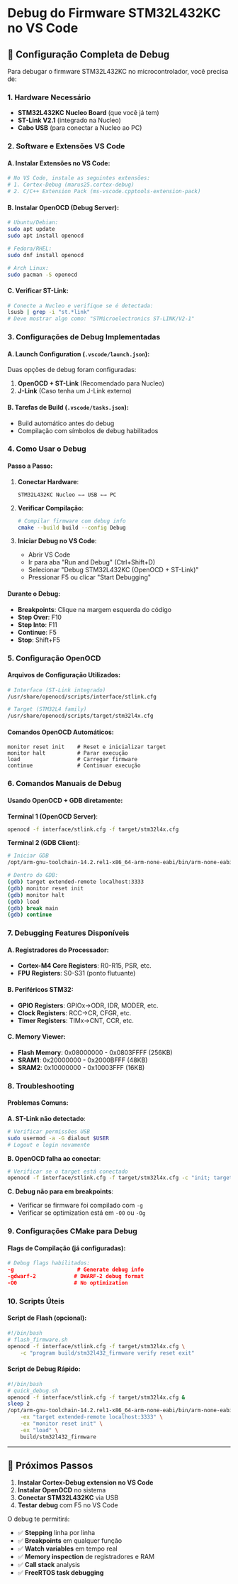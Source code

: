 # Debug do Firmware STM32L432KC no VS Code

## 🎯 Configuração Completa de Debug

Para debugar o firmware STM32L432KC no microcontrolador, você precisa de:

### 1. **Hardware Necessário**
- **STM32L432KC Nucleo Board** (que você já tem)
- **ST-Link V2.1** (integrado na Nucleo)
- **Cabo USB** (para conectar a Nucleo ao PC)

### 2. **Software e Extensões VS Code**

#### A. Instalar Extensões no VS Code:
```bash
# No VS Code, instale as seguintes extensões:
# 1. Cortex-Debug (marus25.cortex-debug)
# 2. C/C++ Extension Pack (ms-vscode.cpptools-extension-pack)
```

#### B. Instalar OpenOCD (Debug Server):
```bash
# Ubuntu/Debian:
sudo apt update
sudo apt install openocd

# Fedora/RHEL:
sudo dnf install openocd

# Arch Linux:
sudo pacman -S openocd
```

#### C. Verificar ST-Link:
```bash
# Conecte a Nucleo e verifique se é detectada:
lsusb | grep -i "st.*link"
# Deve mostrar algo como: "STMicroelectronics ST-LINK/V2-1"
```

### 3. **Configurações de Debug Implementadas**

#### A. Launch Configuration (`.vscode/launch.json`):
Duas opções de debug foram configuradas:

1. **OpenOCD + ST-Link** (Recomendado para Nucleo)
2. **J-Link** (Caso tenha um J-Link externo)

#### B. Tarefas de Build (`.vscode/tasks.json`):
- Build automático antes do debug
- Compilação com símbolos de debug habilitados

### 4. **Como Usar o Debug**

#### Passo a Passo:

1. **Conectar Hardware**:
   ```
   STM32L432KC Nucleo ←→ USB ←→ PC
   ```

2. **Verificar Compilação**:
   ```bash
   # Compilar firmware com debug info
   cmake --build build --config Debug
   ```

3. **Iniciar Debug no VS Code**:
   - Abrir VS Code
   - Ir para aba "Run and Debug" (Ctrl+Shift+D)
   - Selecionar "Debug STM32L432KC (OpenOCD + ST-Link)"
   - Pressionar F5 ou clicar "Start Debugging"

#### Durante o Debug:
- **Breakpoints**: Clique na margem esquerda do código
- **Step Over**: F10
- **Step Into**: F11
- **Continue**: F5
- **Stop**: Shift+F5

### 5. **Configuração OpenOCD**

#### Arquivos de Configuração Utilizados:
```bash
# Interface (ST-Link integrado)
/usr/share/openocd/scripts/interface/stlink.cfg

# Target (STM32L4 family)
/usr/share/openocd/scripts/target/stm32l4x.cfg
```

#### Comandos OpenOCD Automáticos:
```gdb
monitor reset init    # Reset e inicializar target
monitor halt          # Parar execução
load                  # Carregar firmware
continue              # Continuar execução
```

### 6. **Comandos Manuais de Debug**

#### Usando OpenOCD + GDB diretamente:

**Terminal 1 (OpenOCD Server)**:
```bash
openocd -f interface/stlink.cfg -f target/stm32l4x.cfg
```

**Terminal 2 (GDB Client)**:
```bash
# Iniciar GDB
/opt/arm-gnu-toolchain-14.2.rel1-x86_64-arm-none-eabi/bin/arm-none-eabi-gdb build/stm32l432_firmware

# Dentro do GDB:
(gdb) target extended-remote localhost:3333
(gdb) monitor reset init
(gdb) monitor halt
(gdb) load
(gdb) break main
(gdb) continue
```

### 7. **Debugging Features Disponíveis**

#### A. Registradores do Processador:
- **Cortex-M4 Core Registers**: R0-R15, PSR, etc.
- **FPU Registers**: S0-S31 (ponto flutuante)

#### B. Periféricos STM32:
- **GPIO Registers**: GPIOx->ODR, IDR, MODER, etc.
- **Clock Registers**: RCC->CR, CFGR, etc.
- **Timer Registers**: TIMx->CNT, CCR, etc.

#### C. Memory Viewer:
- **Flash Memory**: 0x08000000 - 0x0803FFFF (256KB)
- **SRAM1**: 0x20000000 - 0x2000BFFF (48KB)
- **SRAM2**: 0x10000000 - 0x10003FFF (16KB)

### 8. **Troubleshooting**

#### Problemas Comuns:

**A. ST-Link não detectado**:
```bash
# Verificar permissões USB
sudo usermod -a -G dialout $USER
# Logout e login novamente
```

**B. OpenOCD falha ao conectar**:
```bash
# Verificar se o target está conectado
openocd -f interface/stlink.cfg -f target/stm32l4x.cfg -c "init; targets; exit"
```

**C. Debug não para em breakpoints**:
- Verificar se firmware foi compilado com `-g`
- Verificar se optimization está em `-O0` ou `-Og`

### 9. **Configurações CMake para Debug**

#### Flags de Compilação (já configuradas):
```cmake
# Debug flags habilitados:
-g                    # Generate debug info
-gdwarf-2            # DWARF-2 debug format
-O0                  # No optimization
```

### 10. **Scripts Úteis**

#### Script de Flash (opcional):
```bash
#!/bin/bash
# flash_firmware.sh
openocd -f interface/stlink.cfg -f target/stm32l4x.cfg \
    -c "program build/stm32l432_firmware verify reset exit"
```

#### Script de Debug Rápido:
```bash
#!/bin/bash
# quick_debug.sh
openocd -f interface/stlink.cfg -f target/stm32l4x.cfg &
sleep 2
/opt/arm-gnu-toolchain-14.2.rel1-x86_64-arm-none-eabi/bin/arm-none-eabi-gdb \
    -ex "target extended-remote localhost:3333" \
    -ex "monitor reset init" \
    -ex "load" \
    build/stm32l432_firmware
```

---

## 🚀 Próximos Passos

1. **Instalar Cortex-Debug extension no VS Code**
2. **Instalar OpenOCD** no sistema
3. **Conectar STM32L432KC** via USB
4. **Testar debug** com F5 no VS Code

O debug te permitirá:
- ✅ **Stepping** linha por linha
- ✅ **Breakpoints** em qualquer função
- ✅ **Watch variables** em tempo real
- ✅ **Memory inspection** de registradores e RAM
- ✅ **Call stack** analysis
- ✅ **FreeRTOS task debugging**
